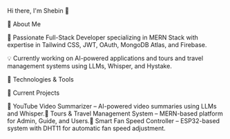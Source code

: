 Hi there, I'm Shebin 👋



🚀 About Me

🎯 Passionate Full-Stack Developer specializing in MERN Stack with expertise in Tailwind CSS, JWT, OAuth, MongoDB Atlas, and Firebase.

💡 Currently working on AI-powered applications and tours and travel management systems using LLMs, Whisper, and Hystake.

🔧 Technologies & Tools



📌 Current Projects

📌 YouTube Video Summarizer – AI-powered video summaries using LLMs and Whisper.📌 Tours & Travel Management System – MERN-based platform for Admin, Guide, and Users.📌 Smart Fan Speed Controller – ESP32-based system with DHT11 for automatic fan speed adjustment.


